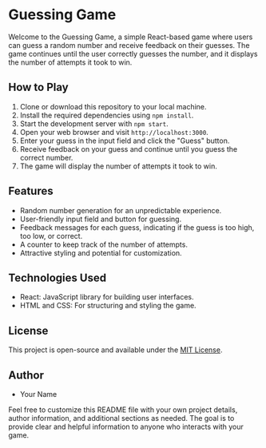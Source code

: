 # Guessing Game

Welcome to the Guessing Game, a simple React-based game where users can guess a random number and receive feedback on their guesses. The game continues until the user correctly guesses the number, and it displays the number of attempts it took to win.

## How to Play

1. Clone or download this repository to your local machine.
2. Install the required dependencies using `npm install`.
3. Start the development server with `npm start`.
4. Open your web browser and visit `http://localhost:3000`.
5. Enter your guess in the input field and click the "Guess" button.
6. Receive feedback on your guess and continue until you guess the correct number.
7. The game will display the number of attempts it took to win.

## Features

- Random number generation for an unpredictable experience.
- User-friendly input field and button for guessing.
- Feedback messages for each guess, indicating if the guess is too high, too low, or correct.
- A counter to keep track of the number of attempts.
- Attractive styling and potential for customization.

## Technologies Used

- React: JavaScript library for building user interfaces.
- HTML and CSS: For structuring and styling the game.

## License

This project is open-source and available under the [MIT License](LICENSE).

## Author

- Your Name

Feel free to customize this README file with your own project details, author information, and additional sections as needed. The goal is to provide clear and helpful information to anyone who interacts with your game.
